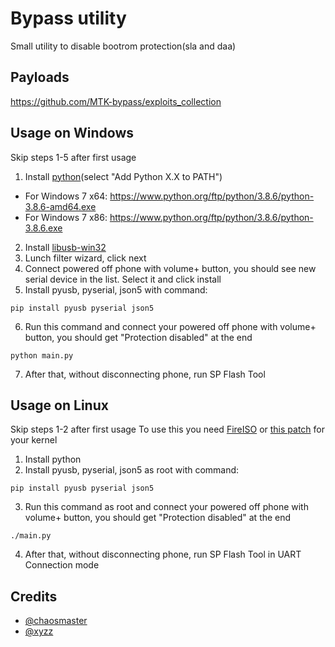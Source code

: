# Bypass utility
Small utility to disable bootrom protection(sla and daa)

## Payloads
https://github.com/MTK-bypass/exploits_collection

## Usage on Windows
Skip steps 1-5 after first usage

1. Install [python](https://www.python.org/downloads)(select "Add Python X.X to PATH")
* For Windows 7 x64: https://www.python.org/ftp/python/3.8.6/python-3.8.6-amd64.exe
* For Windows 7 x86: https://www.python.org/ftp/python/3.8.6/python-3.8.6.exe
2. Install [libusb-win32](https://sourceforge.net/projects/libusb-win32/files/libusb-win32-releases/1.2.6.0/libusb-win32-devel-filter-1.2.6.0.exe/download)
3. Lunch filter wizard, click next
4. Connect powered off phone with volume+ button, you should see new serial device in the list. Select it and click install
5. Install pyusb, pyserial, json5 with command:
```
pip install pyusb pyserial json5
```
6. Run this command and connect your powered off phone with volume+ button, you should get "Protection disabled" at the end
```
python main.py
```
7. After that, without disconnecting phone, run SP Flash Tool


## Usage on Linux
Skip steps 1-2 after first usage
To use this you need [FireISO](https://github.com/amonet-kamakiri/fireiso/releases) or [this patch](https://github.com/amonet-kamakiri/kamakiri/blob/master/kernel.patch) for your kernel

1. Install python
2. Install pyusb, pyserial, json5 as root with command:
```
pip install pyusb pyserial json5
```
3. Run this command as root and connect your powered off phone with volume+ button, you should get "Protection disabled" at the end
```
./main.py
```
4. After that, without disconnecting phone, run SP Flash Tool in UART Connection mode

## Credits
- [@chaosmaster](https://github.com/chaosmaster)
- [@xyzz](https://github.com/xyzz)
